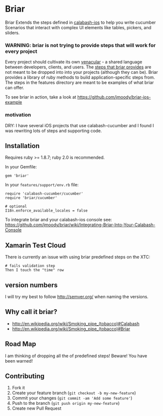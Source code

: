 # Briar

Briar Extends the steps defined in [calabash-ios](https://github.com/calabash/calabash-ios.git) to help you write cucumber Scenarios that interact with complex UI elements like tables, pickers, and sliders.

### WARNING: briar is not trying to provide steps that will work for every project

Every project should cultivate its own [venacular](http://en.wikipedia.org/wiki/Vernacular) - 
a shared language between developers, clients, and users.  The [steps that briar provides](features/step_definitions) are not meant to be dropped into into your projects (although they can be).  Briar provides a library of ruby methods to build application-specific steps from.  The steps in the features directory are meant to be examples of what briar can offer.

To see briar in action, take a look at https://github.com/jmoody/briar-ios-example

### motivation

DRY: I have several iOS projects that use calabash-cucumber and I found I was rewriting lots of steps and supporting code.  

## Installation 

Requires ruby >= 1.8.7; ruby 2.0 is recommended.

In your Gemfile:

```
gem 'briar'
```

In your `features/support/env.rb` file:

```
require 'calabash-cucumber/cucumber'
require 'briar/cucumber'

# optional
I18n.enforce_available_locales = false
```

To integrate briar and your calabash-ios console see: https://github.com/jmoody/briar/wiki/Integrating-Briar-Into-Your-Calabash-Console


## Xamarin Test Cloud

There is currently an issue with using briar predefined steps on the XTC:

```
# fails validation step 
Then I touch the "time" row
```

## version numbers

I will try my best to follow http://semver.org/ when naming the versions.

## Why call it briar? 

* http://en.wikipedia.org/wiki/Smoking_pipe_(tobacco)#Calabash
* http://en.wikipedia.org/wiki/Smoking_pipe_(tobacco)#Briar

## Road Map

I am thinking of dropping all the of predefined steps!  Beware!  You have been warned!

## Contributing

1. Fork it
2. Create your feature branch (`git checkout -b my-new-feature`)
3. Commit your changes (`git commit -am 'Add some feature'`)
4. Push to the branch (`git push origin my-new-feature`)
5. Create new Pull Request
